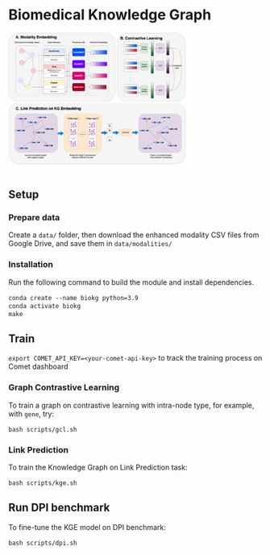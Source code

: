 # Biomedical Knowledge Graph

<img src="assets/framework_overview.png" alt="Framework overview" width="75%"/>

## Setup

### Prepare data

Create a `data/` folder, then download the enhanced modality CSV files from Google Drive, and save them in `data/modalities/`

### Installation

Run the following command to build the module and install dependencies.

```
conda create --name biokg python=3.9
conda activate biokg
make
```

## Train

`export COMET_API_KEY=<your-comet-api-key>` to track the training process on Comet dashboard

### Graph Contrastive Learning

To train a graph on contrastive learning with intra-node type, for example, with `gene`, try:

```
bash scripts/gcl.sh
```

### Link Prediction

To train the Knowledge Graph on Link Prediction task:

```
bash scripts/kge.sh
```

## Run DPI benchmark

To fine-tune the KGE model on DPI benchmark:

```
bash scripts/dpi.sh
```
